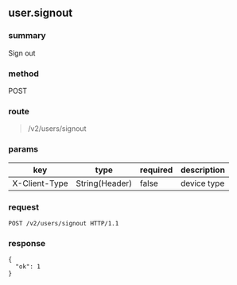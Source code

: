 ## user.signout

### summary
Sign out

### method
POST

### route
> /v2/users/signout

### params
<table>
  <thead>
    <tr>
      <th>key</th>
      <th>type</th>
      <th>required</th>
      <th>description</th>
    </tr>
  </thead>
  <tbody>
    <tr>
      <td>X-Client-Type</td>
      <td>String(Header)</td>
      <td>false</td>
      <td>device type</td>
    </tr>
  </tbody>
</table>

### request
```
POST /v2/users/signout HTTP/1.1
```

### response
```
{
  "ok": 1
}
```
